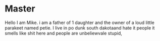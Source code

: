 # Master

Hello I am Mike. i am a father of 1 daughter and the owner of a loud little parakeet named petie. I live in po dunk south dakotaand hate it people it smells like shit here and people are unbeliewvale stupid,
